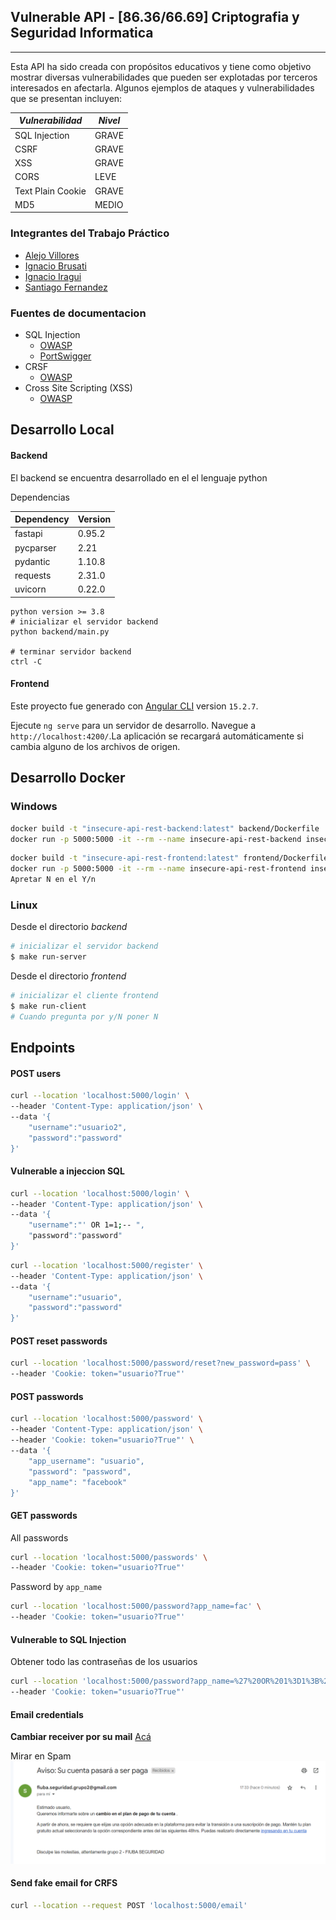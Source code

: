 ﻿## Vulnerable API - [86.36/66.69] Criptografia y Seguridad Informatica
---
Esta API ha sido creada con propósitos educativos y tiene como objetivo mostrar diversas vulnerabilidades que pueden ser explotadas por terceros interesados en afectarla. Algunos ejemplos de ataques y vulnerabilidades que se presentan incluyen:

| **_Vulnerabilidad_** |**_Nivel_**|
|--------------------|-------------|
| SQL Injection      |GRAVE        |         
| CSRF               |GRAVE        |
| XSS                |GRAVE        |
| CORS               |LEVE         |
| Text Plain Cookie  |GRAVE        |
| MD5                |MEDIO        |


### Integrantes del Trabajo Práctico

* [Alejo Villores](https://github.com/alejovillores) 
* [Ignacio Brusati](https://github.com/brusati)
* [Ignacio Iragui](https://github.com/niragui)
* [Santiago Fernandez](https://github.com/safernandezc)

### Fuentes de documentacion

* SQL Injection
    * [OWASP](https://owasp.org/www-community/attacks/SQL_Injection)
    * [PortSwigger](https://portswigger.net/web-security/sql-injection#:~:text=SQL%20injection%20(SQLi)%20is%20a,not%20normally%20able%20to%20retrieve.)
* CRSF
    * [OWASP](https://owasp.org/www-community/attacks/csrf)
* Cross Site Scripting (XSS)
    * [OWASP](https://owasp.org/www-community/attacks/xss/#:~:text=Cross%2DSite%20Scripting%20(XSS),to%20a%20different%20end%20user.)


## Desarrollo Local

#### Backend

El backend se encuentra desarrollado en el el lenguaje python

Dependencias

| Dependency                   | Version     |
|------------------------------|-------------|
| fastapi                      | 0.95.2      |
| pycparser                    | 2.21        |
| pydantic                     | 1.10.8      |
| requests                     | 2.31.0      |
| uvicorn                      | 0.22.0      |

```shell
python version >= 3.8
# inicializar el servidor backend
python backend/main.py

# terminar servidor backend 
ctrl -C
```
#### Frontend

Este proyecto fue generado con [Angular CLI](https://github.com/angular/angular-cli) version ``15.2.7``.

Ejecute `ng serve` para un servidor de desarrollo. Navegue a `http://localhost:4200/`.La aplicación se recargará automáticamente si cambia alguno de los archivos de origen.

## Desarrollo Docker

### Windows

```bash
docker build -t "insecure-api-rest-backend:latest" backend/Dockerfile
docker run -p 5000:5000 -it --rm --name insecure-api-rest-backend insecure-api-rest-backend:latest
```

```bash
docker build -t "insecure-api-rest-frontend:latest" frontend/Dockerfile
docker run -p 5000:5000 -it --rm --name insecure-api-rest-frontend insecure-api-rest-frontend:latest
Apretar N en el Y/n
```

### Linux
Desde el directorio *backend*
```bash
# inicializar el servidor backend
$ make run-server
```

Desde el directorio *frontend* 
```bash
# inicializar el cliente frontend
$ make run-client
# Cuando pregunta por y/N poner N
```



## Endpoints

#### POST users

```bash
curl --location 'localhost:5000/login' \
--header 'Content-Type: application/json' \
--data '{
    "username":"usuario2",
    "password":"password"
}'
```
####  Vulnerable a injeccion SQL

```bash
curl --location 'localhost:5000/login' \
--header 'Content-Type: application/json' \
--data '{
    "username":"' OR 1=1;-- ",
    "password":"password"
}'
```


```bash
curl --location 'localhost:5000/register' \
--header 'Content-Type: application/json' \
--data '{
    "username":"usuario",
    "password":"password"
}'
```
#### POST reset passwords

```bash
curl --location 'localhost:5000/password/reset?new_password=pass' \
--header 'Cookie: token="usuario?True"'
```
#### POST passwords

```bash
curl --location 'localhost:5000/password' \
--header 'Content-Type: application/json' \
--header 'Cookie: token="usuario?True"' \
--data '{
    "app_username": "usuario",
    "password": "password",
    "app_name": "facebook"
}'
```

#### GET passwords

All passwords
```bash
curl --location 'localhost:5000/passwords' \
--header 'Cookie: token="usuario?True"'
```

Password by ``app_name``
```bash
curl --location 'localhost:5000/password?app_name=fac' \
--header 'Cookie: token="usuario?True"'
```

#### Vulnerable to SQL Injection

Obtener todo las contraseñas de los usuarios
```bash
curl --location 'localhost:5000/password?app_name=%27%20OR%201%3D1%3B%20--' \
--header 'Cookie: token="usuario?True"'
```



#### Email credentials
**Cambiar receiver por su mail**
[Acá](https://github.com/alejovillores/vulnerable-api-rest/blob/e3e386eda14cfe4b563615faafb263762e63d8d3/backend/services/mail_service.py#L12)

Mirar en Spam
![Email Example](email.png)

#### Send fake email for CRFS 
```bash
curl --location --request POST 'localhost:5000/email'
```



